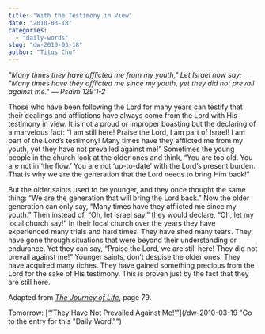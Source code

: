 ```yaml
---
title: "With the Testimony in View"
date: "2010-03-18"
categories: 
  - "daily-words"
slug: "dw-2010-03-18"
author: "Titus Chu"
---
```


_"Many times they have afflicted me from my youth," Let Israel now say; "Many times have they afflicted me since my youth, yet they did not prevail against me." — Psalm 129:1-2_

Those who have been following the Lord for many years can testify that their dealings and afflictions have always come from the Lord with His testimony in view. It is not a proud or improper boasting but the declaring of a marvelous fact: “I am still here! Praise the Lord, I am part of Israel! I am part of the Lord’s testimony! Many times have they afflicted me from my youth, yet they have not prevailed against me!” Sometimes the young people in the church look at the older ones and think, “You are too old. You are not in ‘the flow.’ You are not ‘up-to-date’ with the Lord’s present burden. That is why we are the generation that the Lord needs to bring Him back!”

But the older saints used to be younger, and they once thought the same thing: “We are the generation that will bring the Lord back.” Now the older generation can only say, “Many times have they afflicted me since my youth.” Then instead of, “Oh, let Israel say,” they would declare, “Oh, let my local church say!” In their local church over the years they have experienced many trials and hard times. They have shed many tears. They have gone through situations that were beyond their understanding or endurance. Yet they can say, “Praise the Lord, we are still here! They did not prevail against me!” Younger saints, don’t despise the older ones. They have acquired many riches. They have gained something precious from the Lord for the sake of His testimony. This is proven just by the fact that they are still here.

Adapted from [_The Journey of Life_](/book-journey-of-life "Go to the listing for this book."), page 79.

Tomorrow: [“‘They Have Not Prevailed Against Me!’”](/dw-2010-03-19 "Go to the entry for this "Daily Word."")
